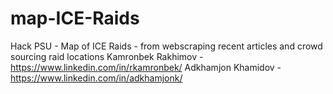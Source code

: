 # map-ICE-Raids
Hack PSU - Map of ICE Raids - from webscraping recent articles and crowd sourcing raid locations
Kamronbek Rakhimov - https://www.linkedin.com/in/rkamronbek/
Adkhamjon Khamidov - https://www.linkedin.com/in/adkhamjonk/
